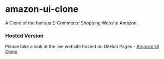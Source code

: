 # amazon-ui-clone
A Clone of the famous E-Commerce Shopping Website Amazon.

### Hosted Version
Please take a look at the live website hosted on GitHub Pages - [Amazon UI Clone](https://prabhu30.github.io/amazon-ui-clone)
